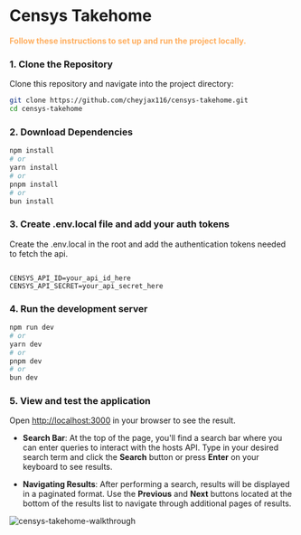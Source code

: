 # Censys Takehome

<span style="color:#ffae5f; font-weight:bold;">Follow these instructions to set up and run the project locally.</span>

### 1. Clone the Repository

Clone this repository and navigate into the project directory:

```bash
git clone https://github.com/cheyjax116/censys-takehome.git
cd censys-takehome
```

### 2. Download Dependencies 
```bash
npm install
# or
yarn install
# or
pnpm install
# or
bun install
```

### 3. Create .env.local file and add your auth tokens
Create the .env.local in the root and add the authentication tokens needed to fetch the api.

```

CENSYS_API_ID=your_api_id_here
CENSYS_API_SECRET=your_api_secret_here

```

### 4. Run the development server
```bash
npm run dev
# or
yarn dev
# or
pnpm dev
# or
bun dev
```

### 5. View and test the application 

Open [http://localhost:3000](http://localhost:3000) in your browser to see the result.

- **Search Bar**: At the top of the page, you'll find a search bar where you can enter queries to interact with the hosts API. Type in your desired search term and click the **Search** button or press **Enter** on your keyboard to see results.

- **Navigating Results**: After performing a search, results will be displayed in a paginated format. Use the **Previous** and **Next** buttons located at the bottom of the results list to navigate through additional pages of results.

![censys-takehome-walkthrough](https://github.com/user-attachments/assets/537a395c-bc4c-449f-98f7-cb346fb3d549)
